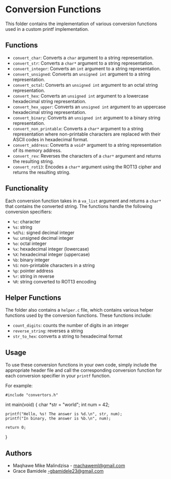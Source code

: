 

# Conversion Functions

This folder contains the implementation of various conversion functions used in a custom printf implementation.

## Functions

-   `convert_char`: Converts a `char` argument to a string representation.
-   `convert_str`: Converts a `char*` argument to a string representation.
-   `convert_integer`: Converts an `int` argument to a string representation.
-   `convert_unsigned`: Converts an `unsigned int` argument to a string representation.
-   `convert_octal`: Converts an `unsigned int` argument to an octal string representation.
-   `convert_hex`: Converts an `unsigned int` argument to a lowercase hexadecimal string representation.
-   `convert_hex_upper`: Converts an `unsigned int` argument to an uppercase hexadecimal string representation.
-   `convert_binary`: Converts an `unsigned int` argument to a binary string representation.
-   `convert_non_printable`: Converts a `char*` argument to a string representation where non-printable characters are replaced with their ASCII codes in hexadecimal format.
-   `convert_address`: Converts a `void*` argument to a string representation of its memory address.
-   `convert_rev`: Reverses the characters of a `char*` argument and returns the resulting string.
-   `convert_rot13`: Encodes a `char*` argument using the ROT13 cipher and returns the resulting string.

## Functionality

Each conversion function takes in a `va_list` argument and returns a `char*` that contains the converted string. The functions handle the following conversion specifiers:

-   `%c`: character
-   `%s`: string
-   `%d`/`%i`: signed decimal integer
-   `%u`: unsigned decimal integer
-   `%o`: octal integer
-   `%x`: hexadecimal integer (lowercase)
-   `%X`: hexadecimal integer (uppercase)
-   `%b`: binary integer
-   `%S`: non-printable characters in a string
-   `%p`: pointer address
-   `%r`: string in reverse
-   `%R`: string converted to ROT13 encoding

## Helper Functions

The folder also contains a `helper.c` file, which contains various helper functions used by the conversion functions. These functions include:

-   `count_digits`: counts the number of digits in an integer
-   `reverse_string`: reverses a string
-   `str_to_hex`: converts a string to hexadecimal format


## Usage

To use these conversion functions in your own code, simply include the appropriate header file and call the corresponding conversion function for each conversion specifier in your `printf` function.

For example:

    #include "convertors.h"

int main(void)
{
    char *str = "world";
    int num = 42;

    printf("Hello, %s! The answer is %d.\n", str, num);
    printf("In binary, the answer is %b.\n", num);

    return 0;
}

## Authors

-   Maqhawe Mike Malindzisa - machaweml@gmail.com
-   Grace Bamidele -gbamidele23@gmail.com


